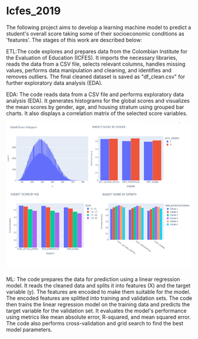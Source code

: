 # Icfes_2019

The following project aims to develop a learning machine model to predict a student's overall score taking some of their socioeconomic conditions as 'features'. The stages of this work are described below:

ETL:The code explores and prepares data from the Colombian Institute for the Evaluation of Education (ICFES). It imports the necessary libraries, reads the data from a CSV file, selects relevant columns, 
handles missing values, performs data manipulation and cleaning, and identifies and removes outliers. The final cleaned dataset is saved as "df_clean.csv" for further exploratory data analysis (EDA).

EDA: The code reads data from a CSV file and performs exploratory data analysis (EDA). It generates histograms for the global scores and visualizes the mean scores by gender, age, and housing stratum using 
grouped bar charts. It also displays a correlation matrix of the selected score variables.


<img src="https://github.com/Pking31/Icfes_2019/blob/main/images/eda.png" alt="Texto alternativo" width="500" height="400">


ML: The code prepares the data for prediction using a linear regression model. It reads the cleaned data and splits it into features (X) and the target variable (y). The features are encoded to make them suitable for the model. The encoded features are splitted into training and validation sets. The code then trains the linear regression model on the training data and predicts the target variable for the validation set. It evaluates the model's performance using metrics 
like mean absolute error, R-squared, and mean squared error. The code also performs cross-validation and grid search to find the best model parameters. 
